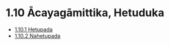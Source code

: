

# 1.10 Ācayagāmittika, Hetuduka

* [1.10.1 Hetupada](1.10/1.10.1.md)
* [1.10.2 Nahetupada](1.10/1.10.2.md)




